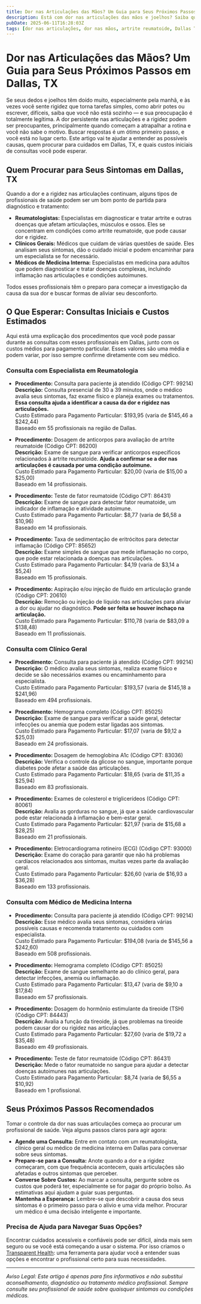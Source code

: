 ```yaml
---
title: Dor nas Articulações das Mãos? Um Guia para Seus Próximos Passos em Dallas, TX  
description: Está com dor nas articulações das mãos e joelhos? Saiba quem procurar e quais custos iniciais esperar em Dallas, TX.  
pubDate: 2025-06-11T16:28:03Z  
tags: [dor nas articulações, dor nas mãos, artrite reumatoide, Dallas TX, cuidados de saúde, reumatologia, clínica geral, medicina interna]  
---
```


# Dor nas Articulações das Mãos? Um Guia para Seus Próximos Passos em Dallas, TX

Se seus dedos e joelhos têm doído muito, especialmente pela manhã, e às vezes você sente rigidez que torna tarefas simples, como abrir potes ou escrever, difíceis, saiba que você não está sozinho — e sua preocupação é totalmente legítima. A dor persistente nas articulações e a rigidez podem ser preocupantes, principalmente quando começam a atrapalhar a rotina e você não sabe o motivo. Buscar respostas é um ótimo primeiro passo, e você está no lugar certo. Este artigo vai te ajudar a entender as possíveis causas, quem procurar para cuidados em Dallas, TX, e quais custos iniciais de consultas você pode esperar.

## Quem Procurar para Seus Sintomas em Dallas, TX

Quando a dor e a rigidez nas articulações continuam, alguns tipos de profissionais de saúde podem ser um bom ponto de partida para diagnóstico e tratamento:

- **Reumatologistas:** Especialistas em diagnosticar e tratar artrite e outras doenças que afetam articulações, músculos e ossos. Eles se concentram em condições como artrite reumatoide, que pode causar dor e rigidez.
- **Clínicos Gerais:** Médicos que cuidam de várias questões de saúde. Eles analisam seus sintomas, dão o cuidado inicial e podem encaminhar para um especialista se for necessário.
- **Médicos de Medicina Interna:** Especialistas em medicina para adultos que podem diagnosticar e tratar doenças complexas, incluindo inflamação nas articulações e condições autoimunes.

Todos esses profissionais têm o preparo para começar a investigação da causa da sua dor e buscar formas de aliviar seu desconforto.

## O Que Esperar: Consultas Iniciais e Custos Estimados

Aqui está uma explicação dos procedimentos que você pode passar durante as consultas com esses profissionais em Dallas, junto com os custos médios para pagamento particular. Esses valores são uma média e podem variar, por isso sempre confirme diretamente com seu médico.

### Consulta com Especialista em Reumatologia

- **Procedimento:** Consulta para paciente já atendido (Código CPT: 99214)  
  **Descrição:** Consulta presencial de 30 a 39 minutos, onde o médico avalia seus sintomas, faz exame físico e planeja exames ou tratamentos. **Essa consulta ajuda a identificar a causa da dor e rigidez nas articulações.**  
  Custo Estimado para Pagamento Particular: $193,95 (varia de $145,46 a $242,44)  
  Baseado em 55 profissionais na região de Dallas.

- **Procedimento:** Dosagem de anticorpos para avaliação de artrite reumatoide (Código CPT: 86200)  
  **Descrição:** Exame de sangue para verificar anticorpos específicos relacionados à artrite reumatoide. **Ajuda a confirmar se a dor nas articulações é causada por uma condição autoimune.**  
  Custo Estimado para Pagamento Particular: $20,00 (varia de $15,00 a $25,00)  
  Baseado em 14 profissionais.

- **Procedimento:** Teste de fator reumatoide (Código CPT: 86431)  
  **Descrição:** Exame de sangue para detectar fator reumatoide, um indicador de inflamação e atividade autoimune.  
  Custo Estimado para Pagamento Particular: $8,77 (varia de $6,58 a $10,96)  
  Baseado em 14 profissionais.

- **Procedimento:** Taxa de sedimentação de eritrócitos para detectar inflamação (Código CPT: 85652)  
  **Descrição:** Exame simples de sangue que mede inflamação no corpo, que pode estar relacionada a doenças nas articulações.  
  Custo Estimado para Pagamento Particular: $4,19 (varia de $3,14 a $5,24)  
  Baseado em 15 profissionais.

- **Procedimento:** Aspiração e/ou injeção de fluido em articulação grande (Código CPT: 20610)  
  **Descrição:** Remoção ou injeção de líquido nas articulações para aliviar a dor ou ajudar no diagnóstico. **Pode ser feita se houver inchaço na articulação.**  
  Custo Estimado para Pagamento Particular: $110,78 (varia de $83,09 a $138,48)  
  Baseado em 11 profissionais.

### Consulta com Clínico Geral

- **Procedimento:** Consulta para paciente já atendido (Código CPT: 99214)  
  **Descrição:** O médico avalia seus sintomas, realiza exame físico e decide se são necessários exames ou encaminhamento para especialista.  
  Custo Estimado para Pagamento Particular: $193,57 (varia de $145,18 a $241,96)  
  Baseado em 494 profissionais.

- **Procedimento:** Hemograma completo (Código CPT: 85025)  
  **Descrição:** Exame de sangue para verificar a saúde geral, detectar infecções ou anemia que podem estar ligadas aos sintomas.  
  Custo Estimado para Pagamento Particular: $17,07 (varia de $9,12 a $25,03)  
  Baseado em 24 profissionais.

- **Procedimento:** Dosagem de hemoglobina A1c (Código CPT: 83036)  
  **Descrição:** Verifica o controle da glicose no sangue, importante porque diabetes pode afetar a saúde das articulações.  
  Custo Estimado para Pagamento Particular: $18,65 (varia de $11,35 a $25,94)  
  Baseado em 83 profissionais.

- **Procedimento:** Exames de colesterol e triglicerídeos (Código CPT: 80061)  
  **Descrição:** Avalia as gorduras no sangue, já que a saúde cardiovascular pode estar relacionada à inflamação e bem-estar geral.  
  Custo Estimado para Pagamento Particular: $21,97 (varia de $15,68 a $28,25)  
  Baseado em 21 profissionais.

- **Procedimento:** Eletrocardiograma rotineiro (ECG) (Código CPT: 93000)  
  **Descrição:** Exame do coração para garantir que não há problemas cardíacos relacionados aos sintomas, muitas vezes parte da avaliação geral.  
  Custo Estimado para Pagamento Particular: $26,60 (varia de $16,93 a $36,28)  
  Baseado em 133 profissionais.

### Consulta com Médico de Medicina Interna

- **Procedimento:** Consulta para paciente já atendido (Código CPT: 99214)  
  **Descrição:** Esse médico avalia seus sintomas, considera várias possíveis causas e recomenda tratamento ou cuidados com especialista.  
  Custo Estimado para Pagamento Particular: $194,08 (varia de $145,56 a $242,60)  
  Baseado em 508 profissionais.

- **Procedimento:** Hemograma completo (Código CPT: 85025)  
  **Descrição:** Exame de sangue semelhante ao do clínico geral, para detectar infecções, anemia ou inflamação.  
  Custo Estimado para Pagamento Particular: $13,47 (varia de $9,10 a $17,84)  
  Baseado em 57 profissionais.

- **Procedimento:** Dosagem do hormônio estimulante da tireoide (TSH) (Código CPT: 84443)  
  **Descrição:** Avalia a função da tireoide, já que problemas na tireoide podem causar dor ou rigidez nas articulações.  
  Custo Estimado para Pagamento Particular: $27,60 (varia de $19,72 a $35,48)  
  Baseado em 49 profissionais.

- **Procedimento:** Teste de fator reumatoide (Código CPT: 86431)  
  **Descrição:** Mede o fator reumatoide no sangue para ajudar a detectar doenças autoimunes nas articulações.  
  Custo Estimado para Pagamento Particular: $8,74 (varia de $6,55 a $10,92)  
  Baseado em 1 profissional.

## Seus Próximos Passos Recomendados

Tomar o controle da dor nas suas articulações começa ao procurar um profissional de saúde. Veja alguns passos claros para agir agora:

- **Agende uma Consulta:** Entre em contato com um reumatologista, clínico geral ou médico de medicina interna em Dallas para conversar sobre seus sintomas.
- **Prepare-se para a Consulta:** Anote quando a dor e a rigidez começaram, com que frequência acontecem, quais articulações são afetadas e outros sintomas que perceber.
- **Converse Sobre Custos:** Ao marcar a consulta, pergunte sobre os custos que poderá ter, especialmente se for pagar do próprio bolso. As estimativas aqui ajudam a guiar suas perguntas.
- **Mantenha a Esperança:** Lembre-se que descobrir a causa dos seus sintomas é o primeiro passo para o alívio e uma vida melhor. Procurar um médico é uma decisão inteligente e importante.

### Precisa de Ajuda para Navegar Suas Opções?

Encontrar cuidados acessíveis e confiáveis pode ser difícil, ainda mais sem seguro ou se você está começando a usar o sistema. Por isso criamos o [Transparent Health](https://transparenthealth.ai): uma ferramenta para ajudar você a entender suas opções e encontrar o profissional certo para suas necessidades.

---

*Aviso Legal: Este artigo é apenas para fins informativos e não substitui aconselhamento, diagnóstico ou tratamento médico profissional. Sempre consulte seu profissional de saúde sobre quaisquer sintomas ou condições médicas.*